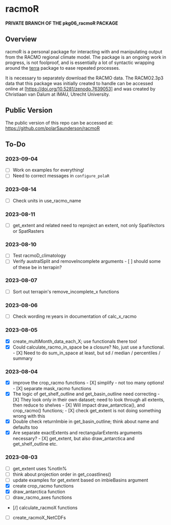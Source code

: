 # racmoR

**PRIVATE BRANCH OF THE pkg06_racmoR PACKAGE**

## Overview
racmoR is a personal package for interacting with and manipulating output from the RACMO regional climate model.
The package is an ongoing work in progress, is not foolproof, and is essentially a lot of syntactic wrapping around the [terra](https://rspatial.org) package to ease repeated processes.

It is necessary to separately download the RACMO data. 
The RACMO2.3p3 data that this package was initially created to handle can be accessed online at [https://doi.org/10.5281/zenodo.7639053] and was created by Christiaan van Dalum at IMAU, Utrecht University.

## Public Version
The public version of this repo can be accessed at: 
  https://github.com/polarSaunderson/racmoR

## To-Do
### 2023-09-04
- [ ] Work on examples for everything!
- [ ] Need to correct messages in `configure_polaR`

### 2023-08-14
- [ ] Check units in use_racmo_name

### 2023-08-11
- [ ] get_extent and related need to reproject an extent, not only SpatVectors or SpatRasters

### 2023-08-10
- [ ] Test racmoD_climatology
- [ ] Verify australSplit and removeIncomplete arguments
      - [ ] should some of these be in terrapin?

### 2023-08-07
- [ ] Sort out terrapin's remove_incomplete_x functions

### 2023-08-06
- [ ] Check wording re:years in documentation of calc_x_racmo

### 2023-08-05
- [X] create_multiMonth_data_each_X; use functionals there too!
- [X] Could calculate_racmo_in_space be a closure? No, just use a functional.
      - [X] Need to do sum_in_space at least, but sd / median / percentiles / summary

### 2023-08-04
- [X] improve the crop_racmo functions
      - [X] simplify - not too many options!
      - [X] separate mask_racmo functions
- [X] The logic of get_shelf_outline and get_basin_outline need correcting
      - [X] They look only in their own dataset; need to look through all extents, then reduce to shelves
      - [X] Will impact draw_antarctica(), and crop_racmo() functions;
      - [X] check get_extent is not doing something wrong with this
- [X] Double check returnImbie in get_basin_outline; think about name and defaults too
- [X] Are separate exactExtents and rectangularExtents arguments necessary?
      - [X] get_extent, but also draw_antarctica and get_shelf_outline etc.

### 2023-08-03 
- [ ] get_extent uses %notIn%
- [ ] think about projection order in get_coastlines()
- [ ] update examples for get_extent based on imbieBasins argument
- [X] create crop_racmo functions
- [X] draw_antarctica function
- [ ] draw_racmo_axes functions
- [/] calculate_racmoX functions
- [ ] create_racmoX_NetCDFs

